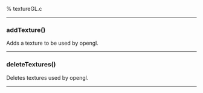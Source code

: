 % textureGL.c

---

### addTexture()

Adds a texture to be used by opengl.

---

### deleteTextures()

Deletes textures used by opengl.

---

